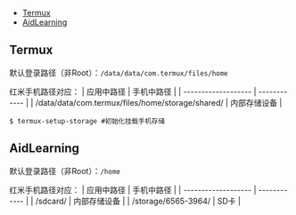 - [Termux](#Termux)
- [AidLearning](#AidLearning)

## Termux

默认登录路径（非Root）：`/data/data/com.termux/files/home`

红米手机路径对应：
| 应用中路径          | 手机中路径   |
| ------------------- | ------------ |
| /data/data/com.termux/files/home/storage/shared/  | 内部存储设备 |

```shell
$ termux-setup-storage #初始化挂载手机存储
```

## AidLearning

默认登录路径（非Root）：`/home`

红米手机路径对应：
| 应用中路径          | 手机中路径   |
| ------------------- | ------------ |
| /sdcard/            | 内部存储设备 |
| /storage/6565-3964/ | SD卡         |
